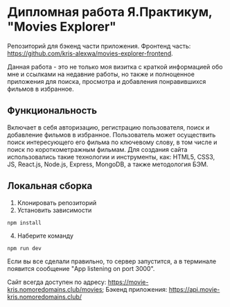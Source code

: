 # Дипломная работа Я.Практикум, "Movies Explorer"
Репозиторий для бэкенд части приложения. Фронтенд часть: https://github.com/kris-alexwa/movies-explorer-frontend.

Данная работа - это не только моя визитка с краткой информацией обо мне и ссылками на недавние работы, но также и полноценное приложения для поиска, просмотра и добавления понравившихся фильмов в избранное.

## Функциональность

Включает в себя авторизацию, регистрацию пользователя, поиск и добавление фильмов в избранное. Пользователь может осуществить поиск интересующего его фильма по ключевому слову, в том числе и поиск по короткометражным фильмам. 
Для создания сайта использовались такие технологии и инструменты, как: HTML5, CSS3, JS, React.js, Node.js, Express, MongoDB, а также методология БЭМ.

## Локальная сборка

1. Клонировать репозиторий
2. Установить зависимости
``` 
npm install
```
4. Наберите команду
```
npm run dev
```
Если вы все сделали правильно, то сервер запустится, а в терминале появится сообщение "App listening on port 3000".

Сайт всегда доступен по адресу: https://movie-kris.nomoredomains.club/movies;
Бэкенд приложения: https://api.movie-kris.nomoredomains.club/ 
